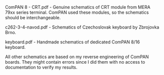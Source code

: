 ComPAN 8 - CRT.pdf - Genuine schematics of CRT module from MERA 79xx series terminal. ComPAN used these modules, so the schematics should be interchangeable.

c262-3-4-navod.pdf - Schematics of Czechoslovak keyboard by Zbrojovka Brno.

keyboard.pdf - Handmade schematics of dedicated ComPAN 8/16 keyboard.

All other schematics are based on my reverse engineering of ComPAN boards. They might contain errors since I did them with no access to documentation to verify my results.
